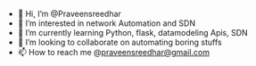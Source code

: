 - 👋 Hi, I’m @Praveensreedhar
- 👀 I’m interested in network Automation and SDN
- 🌱 I’m currently learning Python, flask, datamodeling Apis, SDN
- 💞️ I’m looking to collaborate on automating boring stuffs
- 📫 How to reach me @praveensreedhar@gmail.com

<!---
Praveensreedhar/Praveensreedhar is a ✨ special ✨ repository because its `README.md` (this file) appears on your GitHub profile.
You can click the Preview link to take a look at your changes.
--->
